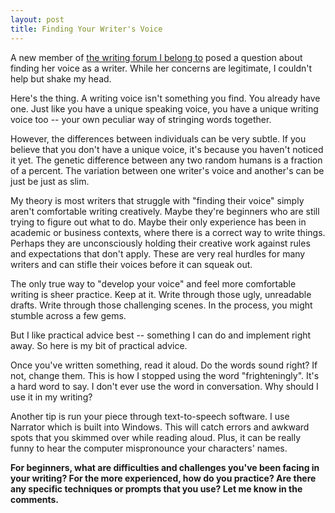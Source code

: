 ```yaml
---
layout: post
title: Finding Your Writer's Voice
---
```


A new member of [the writing forum I belong to](http://www.legendfire.com/forums/) posed a question about finding her voice as a writer. While her concerns are legitimate, I couldn't help but shake my head.

Here's the thing. A writing voice isn't something you find. You already have one. Just like you have a unique speaking voice, you have a unique writing voice too -- your own peculiar way of stringing words together.

However, the differences between individuals can be very subtle. If you believe that you don't have a unique voice, it's because you haven't noticed it yet. The genetic difference between any two random humans is a fraction of a percent. The variation between one writer's voice and another's can be just be just as slim.

My theory is most writers that struggle with "finding their voice" simply aren't comfortable writing creatively. Maybe they're beginners who are still trying to figure out what to do. Maybe their only experience has been in academic or business contexts, where there is a correct way to write things. Perhaps they are unconsciously holding their creative work against rules and expectations that don't apply. These are very real hurdles for many writers and can stifle their voices before it can squeak out.

The only true way to "develop your voice" and feel more comfortable writing is sheer practice. Keep at it. Write through those ugly, unreadable drafts. Write through those challenging scenes. In the process, you might stumble across a few gems.

But I like practical advice best -- something I can do and implement right away. So here is my bit of practical advice.

Once you've written something, read it aloud. Do the words sound right? If not, change them. This is how I stopped using the word "frighteningly". It's a hard word to say. I don't ever use the word in conversation. Why should I use it in my writing?

Another tip is run your piece through text-to-speech software. I use Narrator which is built into Windows. This will catch errors and awkward spots that you skimmed over while reading aloud. Plus, it can be really funny to hear the computer mispronounce your characters' names.

**For beginners, what are difficulties and challenges you've been facing in your writing? For the more experienced, how do you practice? Are there any specific techniques or prompts that you use? Let me know in the comments.**